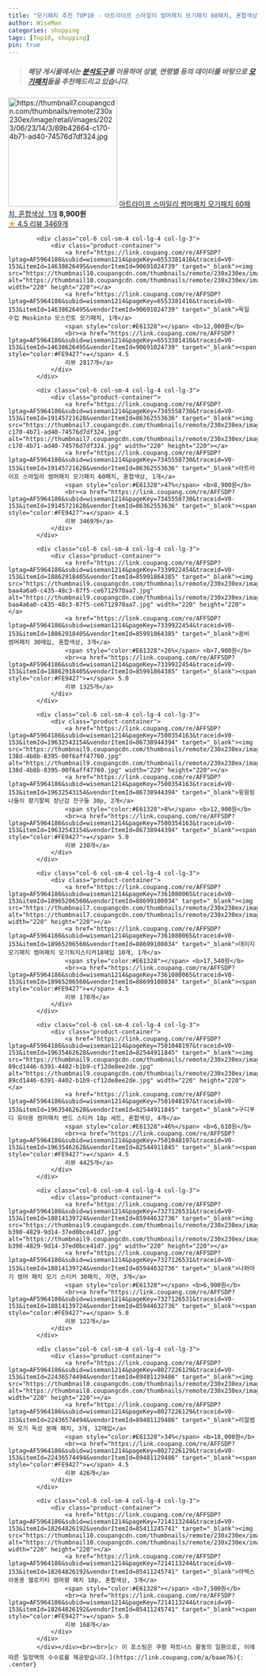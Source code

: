 ```yaml
---
title: "모기패치 추천 TOP10 - 아트라이프 스마일리 썸머패치 모기패치 60패치, 혼합색상, 1개"
author: WiseMan
categories: shopping
tags: [Top10, shopping]
pin: true
---
```


> ##### 해당 게시물에서는 [**분석도구**](https://itemscout.io/)를 이용하여 **성별**, **연령별** 등의 데이터를 바탕으로 [**모기패치**](https://link.coupang.com/a/baae76)들을 추천해드리고 있습니다.
<div class="container"><div class="row">
            <div class="col-6 col-sm-4 col-lg-4 col-lg-3">
                <div class="product-container">
                    <a href="https://link.coupang.com/re/AFFSDP?lptag=AF5964186&subid=wiseman1214&pageKey=7345558730&traceid=V0-153&itemId=19145721628&vendorItemId=86362553636" target="_blank"><img src="https://thumbnail7.coupangcdn.com/thumbnails/remote/230x230ex/image/retail/images/2023/06/23/14/3/89b42664-c170-4b71-ad40-74576d7df324.jpg" alt="https://thumbnail7.coupangcdn.com/thumbnails/remote/230x230ex/image/retail/images/2023/06/23/14/3/89b42664-c170-4b71-ad40-74576d7df324.jpg" width="220" height="220"></a>
                    <a href="https://link.coupang.com/re/AFFSDP?lptag=AF5964186&subid=wiseman1214&pageKey=7345558730&traceid=V0-153&itemId=19145721628&vendorItemId=86362553636" target="_blank">아트라이프 스마일리 썸머패치 모기패치 60패치, 혼합색상, 1개</a>
                    <span style="color:#E61328"></span> <b>8,900원</b>
                    <br><a href="https://link.coupang.com/re/AFFSDP?lptag=AF5964186&subid=wiseman1214&pageKey=7345558730&traceid=V0-153&itemId=19145721628&vendorItemId=86362553636" target="_blank"><span style="color:#FE9427">★</span> 4.5
                    리뷰 3469개</a>
                </div>
            </div>
            
            <div class="col-6 col-sm-4 col-lg-4 col-lg-3">
                <div class="product-container">
                    <a href="https://link.coupang.com/re/AFFSDP?lptag=AF5964186&subid=wiseman1214&pageKey=6553381416&traceid=V0-153&itemId=14638626495&vendorItemId=90691024739" target="_blank"><img src="https://thumbnail10.coupangcdn.com/thumbnails/remote/230x230ex/image/vendor_inventory/8cb7/667d8bd848e50cf9484e57c1caff8505fc8f1eb4ced99c2871a8fb497486.png" alt="https://thumbnail10.coupangcdn.com/thumbnails/remote/230x230ex/image/vendor_inventory/8cb7/667d8bd848e50cf9484e57c1caff8505fc8f1eb4ced99c2871a8fb497486.png" width="220" height="220"></a>
                    <a href="https://link.coupang.com/re/AFFSDP?lptag=AF5964186&subid=wiseman1214&pageKey=6553381416&traceid=V0-153&itemId=14638626495&vendorItemId=90691024739" target="_blank">독일 수입 Moskinto 모스킨토 모기패치, 1개</a>
                    <span style="color:#E61328"></span> <b>12,000원</b>
                    <br><a href="https://link.coupang.com/re/AFFSDP?lptag=AF5964186&subid=wiseman1214&pageKey=6553381416&traceid=V0-153&itemId=14638626495&vendorItemId=90691024739" target="_blank"><span style="color:#FE9427">★</span> 4.5
                    리뷰 2817개</a>
                </div>
            </div>
            
            <div class="col-6 col-sm-4 col-lg-4 col-lg-3">
                <div class="product-container">
                    <a href="https://link.coupang.com/re/AFFSDP?lptag=AF5964186&subid=wiseman1214&pageKey=7345558730&traceid=V0-153&itemId=19145721628&vendorItemId=86362553636" target="_blank"><img src="https://thumbnail7.coupangcdn.com/thumbnails/remote/230x230ex/image/retail/images/2023/06/23/14/3/89b42664-c170-4b71-ad40-74576d7df324.jpg" alt="https://thumbnail7.coupangcdn.com/thumbnails/remote/230x230ex/image/retail/images/2023/06/23/14/3/89b42664-c170-4b71-ad40-74576d7df324.jpg" width="220" height="220"></a>
                    <a href="https://link.coupang.com/re/AFFSDP?lptag=AF5964186&subid=wiseman1214&pageKey=7345558730&traceid=V0-153&itemId=19145721628&vendorItemId=86362553636" target="_blank">아트라이프 스마일리 썸머패치 모기패치 60패치, 혼합색상, 1개</a>
                    <span style="color:#E61328">47%</span> <b>8,900원</b>
                    <br><a href="https://link.coupang.com/re/AFFSDP?lptag=AF5964186&subid=wiseman1214&pageKey=7345558730&traceid=V0-153&itemId=19145721628&vendorItemId=86362553636" target="_blank"><span style="color:#FE9427">★</span> 4.5
                    리뷰 3469개</a>
                </div>
            </div>
            
            <div class="col-6 col-sm-4 col-lg-4 col-lg-3">
                <div class="product-container">
                    <a href="https://link.coupang.com/re/AFFSDP?lptag=AF5964186&subid=wiseman1214&pageKey=7339922454&traceid=V0-153&itemId=18862918405&vendorItemId=85991864385" target="_blank"><img src="https://thumbnail9.coupangcdn.com/thumbnails/remote/230x230ex/image/retail/images/233127296731749-baa4a6a0-c435-48c3-87f5-ce6712970aa7.jpg" alt="https://thumbnail9.coupangcdn.com/thumbnails/remote/230x230ex/image/retail/images/233127296731749-baa4a6a0-c435-48c3-87f5-ce6712970aa7.jpg" width="220" height="220"></a>
                    <a href="https://link.coupang.com/re/AFFSDP?lptag=AF5964186&subid=wiseman1214&pageKey=7339922454&traceid=V0-153&itemId=18862918405&vendorItemId=85991864385" target="_blank">꿈비 썸머패치 30매입, 혼합색상, 3개</a>
                    <span style="color:#E61328">26%</span> <b>7,900원</b>
                    <br><a href="https://link.coupang.com/re/AFFSDP?lptag=AF5964186&subid=wiseman1214&pageKey=7339922454&traceid=V0-153&itemId=18862918405&vendorItemId=85991864385" target="_blank"><span style="color:#FE9427">★</span> 5.0
                    리뷰 1325개</a>
                </div>
            </div>
            
            <div class="col-6 col-sm-4 col-lg-4 col-lg-3">
                <div class="product-container">
                    <a href="https://link.coupang.com/re/AFFSDP?lptag=AF5964186&subid=wiseman1214&pageKey=7500354163&traceid=V0-153&itemId=19632543154&vendorItemId=86738944394" target="_blank"><img src="https://thumbnail9.coupangcdn.com/thumbnails/remote/230x230ex/image/retail/images/2023/07/31/10/5/e028feae-138d-4b8b-8395-00f6aff47760.jpg" alt="https://thumbnail9.coupangcdn.com/thumbnails/remote/230x230ex/image/retail/images/2023/07/31/10/5/e028feae-138d-4b8b-8395-00f6aff47760.jpg" width="220" height="220"></a>
                    <a href="https://link.coupang.com/re/AFFSDP?lptag=AF5964186&subid=wiseman1214&pageKey=7500354163&traceid=V0-153&itemId=19632543154&vendorItemId=86738944394" target="_blank">윙윙링 나들이 향기팔찌 장난감 친구들 30p, 2개</a>
                    <span style="color:#E61328">8%</span> <b>12,900원</b>
                    <br><a href="https://link.coupang.com/re/AFFSDP?lptag=AF5964186&subid=wiseman1214&pageKey=7500354163&traceid=V0-153&itemId=19632543154&vendorItemId=86738944394" target="_blank"><span style="color:#FE9427">★</span> 5.0
                    리뷰 230개</a>
                </div>
            </div>
            
            <div class="col-6 col-sm-4 col-lg-4 col-lg-3">
                <div class="product-container">
                    <a href="https://link.coupang.com/re/AFFSDP?lptag=AF5964186&subid=wiseman1214&pageKey=7361080065&traceid=V0-153&itemId=18965206560&vendorItemId=88699108034" target="_blank"><img src="https://thumbnail7.coupangcdn.com/thumbnails/remote/230x230ex/image/vendor_inventory/3393/28b5bfbd4f9691d095b4c348b3e1f4d23df84a6119f57ceedb57855b231e.jpg" alt="https://thumbnail7.coupangcdn.com/thumbnails/remote/230x230ex/image/vendor_inventory/3393/28b5bfbd4f9691d095b4c348b3e1f4d23df84a6119f57ceedb57855b231e.jpg" width="220" height="220"></a>
                    <a href="https://link.coupang.com/re/AFFSDP?lptag=AF5964186&subid=wiseman1214&pageKey=7361080065&traceid=V0-153&itemId=18965206560&vendorItemId=88699108034" target="_blank">데이지 모기패치 썸머패치 모기퇴치스티커18매입 10개, 1개</a>
                    <span style="color:#E61328"></span> <b>17,540원</b>
                    <br><a href="https://link.coupang.com/re/AFFSDP?lptag=AF5964186&subid=wiseman1214&pageKey=7361080065&traceid=V0-153&itemId=18965206560&vendorItemId=88699108034" target="_blank"><span style="color:#FE9427">★</span> 4.5
                    리뷰 170개</a>
                </div>
            </div>
            
            <div class="col-6 col-sm-4 col-lg-4 col-lg-3">
                <div class="product-container">
                    <a href="https://link.coupang.com/re/AFFSDP?lptag=AF5964186&subid=wiseman1214&pageKey=7501048197&traceid=V0-153&itemId=19635462628&vendorItemId=82544911845" target="_blank"><img src="https://thumbnail9.coupangcdn.com/thumbnails/remote/230x230ex/image/retail/images/751614709842360-89cd1446-6391-4402-b1b9-cf12de8ee2de.jpg" alt="https://thumbnail9.coupangcdn.com/thumbnails/remote/230x230ex/image/retail/images/751614709842360-89cd1446-6391-4402-b1b9-cf12de8ee2de.jpg" width="220" height="220"></a>
                    <a href="https://link.coupang.com/re/AFFSDP?lptag=AF5964186&subid=wiseman1214&pageKey=7501048197&traceid=V0-153&itemId=19635462628&vendorItemId=82544911845" target="_blank">구디푸디 유아용 썸머패치 밴드 스티커 18p 세트, 혼합색상, 4개</a>
                    <span style="color:#E61328">46%</span> <b>6,610원</b>
                    <br><a href="https://link.coupang.com/re/AFFSDP?lptag=AF5964186&subid=wiseman1214&pageKey=7501048197&traceid=V0-153&itemId=19635462628&vendorItemId=82544911845" target="_blank"><span style="color:#FE9427">★</span> 4.5
                    리뷰 4425개</a>
                </div>
            </div>
            
            <div class="col-6 col-sm-4 col-lg-4 col-lg-3">
                <div class="product-container">
                    <a href="https://link.coupang.com/re/AFFSDP?lptag=AF5964186&subid=wiseman1214&pageKey=7327126531&traceid=V0-153&itemId=18814139724&vendorItemId=85944632736" target="_blank"><img src="https://thumbnail9.coupangcdn.com/thumbnails/remote/230x230ex/image/retail/images/2023/05/11/17/2/e4592e85-b390-4829-9d14-37ed0bce41d7.jpg" alt="https://thumbnail9.coupangcdn.com/thumbnails/remote/230x230ex/image/retail/images/2023/05/11/17/2/e4592e85-b390-4829-9d14-37ed0bce41d7.jpg" width="220" height="220"></a>
                    <a href="https://link.coupang.com/re/AFFSDP?lptag=AF5964186&subid=wiseman1214&pageKey=7327126531&traceid=V0-153&itemId=18814139724&vendorItemId=85944632736" target="_blank">나와아기 썸머 패치 모기 스티커 30패치, 자연, 3개</a>
                    <span style="color:#E61328"></span> <b>6,900원</b>
                    <br><a href="https://link.coupang.com/re/AFFSDP?lptag=AF5964186&subid=wiseman1214&pageKey=7327126531&traceid=V0-153&itemId=18814139724&vendorItemId=85944632736" target="_blank"><span style="color:#FE9427">★</span> 5.0
                    리뷰 122개</a>
                </div>
            </div>
            
            <div class="col-6 col-sm-4 col-lg-4 col-lg-3">
                <div class="product-container">
                    <a href="https://link.coupang.com/re/AFFSDP?lptag=AF5964186&subid=wiseman1214&pageKey=8027226129&traceid=V0-153&itemId=22436574494&vendorItemId=89481129486" target="_blank"><img src="https://thumbnail8.coupangcdn.com/thumbnails/remote/230x230ex/image/vendor_inventory/f0c9/5bc2823bdc1a4fb7588b50300476341bb37793f9879a59077e91cdc910f7.jpg" alt="https://thumbnail8.coupangcdn.com/thumbnails/remote/230x230ex/image/vendor_inventory/f0c9/5bc2823bdc1a4fb7588b50300476341bb37793f9879a59077e91cdc910f7.jpg" width="220" height="220"></a>
                    <a href="https://link.coupang.com/re/AFFSDP?lptag=AF5964186&subid=wiseman1214&pageKey=8027226129&traceid=V0-153&itemId=22436574494&vendorItemId=89481129486" target="_blank">리얼썸머 모기 독성 분해 패치, 3개, 12매입</a>
                    <span style="color:#E61328">34%</span> <b>18,000원</b>
                    <br><a href="https://link.coupang.com/re/AFFSDP?lptag=AF5964186&subid=wiseman1214&pageKey=8027226129&traceid=V0-153&itemId=22436574494&vendorItemId=89481129486" target="_blank"><span style="color:#FE9427">★</span> 4.5
                    리뷰 426개</a>
                </div>
            </div>
            
            <div class="col-6 col-sm-4 col-lg-4 col-lg-3">
                <div class="product-container">
                    <a href="https://link.coupang.com/re/AFFSDP?lptag=AF5964186&subid=wiseman1214&pageKey=7214113244&traceid=V0-153&itemId=18264826192&vendorItemId=85411245741" target="_blank"><img src="https://thumbnail10.coupangcdn.com/thumbnails/remote/230x230ex/image/rs_quotation_api/80fkfcjb/34ac70bee1e4494581dcf4fe42494ee7.jpg" alt="https://thumbnail10.coupangcdn.com/thumbnails/remote/230x230ex/image/rs_quotation_api/80fkfcjb/34ac70bee1e4494581dcf4fe42494ee7.jpg" width="220" height="220"></a>
                    <a href="https://link.coupang.com/re/AFFSDP?lptag=AF5964186&subid=wiseman1214&pageKey=7214113244&traceid=V0-153&itemId=18264826192&vendorItemId=85411245741" target="_blank">아텍스 아동용 헬로키티 썸머향 패치 18p, 혼합색상, 3개</a>
                    <span style="color:#E61328"></span> <b>7,500원</b>
                    <br><a href="https://link.coupang.com/re/AFFSDP?lptag=AF5964186&subid=wiseman1214&pageKey=7214113244&traceid=V0-153&itemId=18264826192&vendorItemId=85411245741" target="_blank"><span style="color:#FE9427">★</span> 5.0
                    리뷰 168개</a>
                </div>
            </div>
            </div></div><br><br>[👉 이 포스팅은 쿠팡 파트너스 활동의 일환으로, 이에 따른 일정액의 수수료를 제공받습니다.](https://link.coupang.com/a/baae76){: .center}